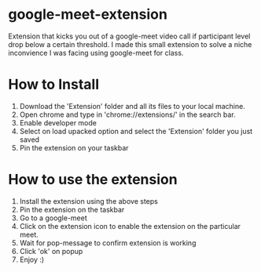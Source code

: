 # google-meet-extension
Extension that kicks you out of a google-meet video call if participant level drop below a certain threshold.
I made this small extension to solve a niche inconvience I was facing using google-meet for class.



# How to Install
1. Download the 'Extension' folder and all its files to your local machine.
2. Open chrome and type in 'chrome://extensions/' in the search bar.
3. Enable developer mode
4. Select on load upacked option and select the 'Extension' folder you just saved
5. Pin the extension on your taskbar


# How to use the extension
1. Install the extension using the above steps
2. Pin the extension on the taskbar
3. Go to a google-meet
4. Click on the extension icon to enable the extension on the particular meet.
5. Wait for pop-message to confirm extension is working
6. Click 'ok' on popup 
7. Enjoy :)
